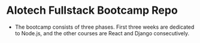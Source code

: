 # Alotech Fullstack Bootcamp Repo

- The bootcamp consists of three phases. First three weeks are dedicated to Node.js, and the other courses are React and Django consecutively. 
